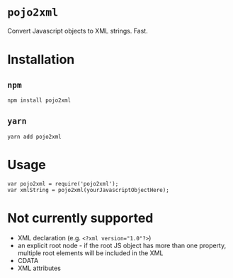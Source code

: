 `pojo2xml`
==========

Convert Javascript objects to XML strings.  Fast.

# Installation

## `npm`

	npm install pojo2xml

## `yarn`

	yarn add pojo2xml

# Usage

	var pojo2xml = require('pojo2xml');
	var xmlString = pojo2xml(yourJavascriptObjectHere);

# Not currently supported

* XML declaration (e.g. `<?xml version="1.0"?>`)
* an explicit root node - if the root JS object has more than one property, multiple root elements will be included in the XML
* CDATA
* XML attributes
